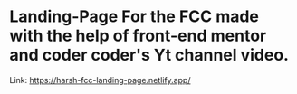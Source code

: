 # Landing-Page For the FCC made with the help of front-end mentor and coder coder's Yt channel video.

Link: https://harsh-fcc-landing-page.netlify.app/
